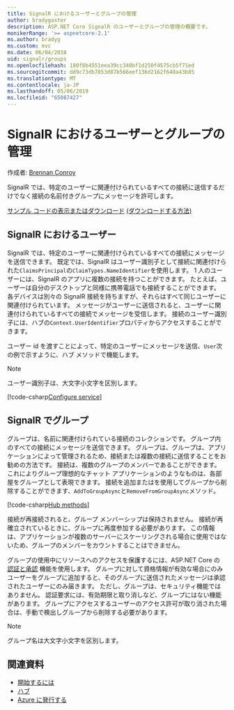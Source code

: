 ```yaml
---
title: SignalR におけるユーザーとグループの管理
author: bradygaster
description: ASP.NET Core SignalR のユーザーとグループの管理の概要です。
monikerRange: '>= aspnetcore-2.1'
ms.author: bradyg
ms.custom: mvc
ms.date: 06/04/2018
uid: signalr/groups
ms.openlocfilehash: 180f8b4551eea39cc340bf1d250f4575cb5f71ed
ms.sourcegitcommit: dd9c73db7853d87b566eef136d2162f648a43b85
ms.translationtype: MT
ms.contentlocale: ja-JP
ms.lasthandoff: 05/06/2019
ms.locfileid: "65087427"
---
```

# <a name="manage-users-and-groups-in-signalr"></a>SignalR におけるユーザーとグループの管理

作成者: [Brennan Conroy](https://github.com/BrennanConroy)

SignalR では、特定のユーザーに関連付けられているすべての接続に送信するだけでなく接続の名前付きグループにメッセージを許可します。

[サンプル コードの表示またはダウンロード](https://github.com/aspnet/AspNetCore.Docs/tree/master/aspnetcore/signalr/groups/sample/) [(ダウンロードする方法)](xref:index#how-to-download-a-sample)

## <a name="users-in-signalr"></a>SignalR におけるユーザー

SignalR では、特定のユーザーに関連付けられているすべての接続にメッセージを送信できます。 既定では、SignalR はユーザー識別子として接続に関連付けられた`ClaimsPrincipal`の`ClaimTypes.NameIdentifier`を使用します。 1 人のユーザーには、SignalR のアプリに複数の接続を持つことができます。 たとえば、ユーザーは自分のデスクトップと同様に携帯電話でも接続することができます。 各デバイスは別々の SignalR 接続を持ちますが、それらはすべて同じユーザーに関連付けられています。 メッセージがユーザーに送信されると、ユーザーに関連付けられているすべての接続でメッセージを受信します。 接続のユーザー識別子には、ハブの`Context.UserIdentifier`プロパティからアクセスすることができます。

ユーザー id を渡すことによって、特定のユーザーにメッセージを送信、`User`次の例で示すように、ハブ メソッドで機能します。

> [!NOTE]
> ユーザー識別子は、大文字小文字を区別します。

[!code-csharp[Configure service](groups/sample/hubs/chathub.cs?range=29-32)]

## <a name="groups-in-signalr"></a>SignalR でグループ

グループは、名前に関連付けられている接続のコレクションです。 グループ内のすべての接続にメッセージを送信できます。 グループは、グループは、アプリケーションによって管理されるため、接続または複数の接続に送信することをお勧めの方法です。 接続は、複数のグループのメンバーであることができます。 これによりグループ理想的なチャット アプリケーションのようなものは、各部屋をグループとして表現できます。 接続を追加またはを使用してグループから削除することができます、`AddToGroupAsync`と`RemoveFromGroupAsync`メソッド。

[!code-csharp[Hub methods](groups/sample/hubs/chathub.cs?range=15-27)]

接続が再接続されると、グループ メンバーシップは保持されません。 接続が再確立されているときに、グループに再度参加する必要があります。 この情報は、アプリケーションが複数のサーバーにスケーリングされる場合に使用ではないため、グループのメンバーをカウントすることはできません。

グループの使用中にリソースへのアクセスを保護するには、ASP.NET Core の [認証と承認](xref:signalr/authn-and-authz) 機能を使用します。 グループに対して資格情報が有効な場合にのみユーザーをグループに追加すると、そのグループに送信されたメッセージは承認されたユーザーにのみ届きます。 ただし、グループは、セキュリティ機能ではありません。 認証要求には、有効期限と取り消しなど、グループにはない機能があります。 グループにアクセスするユーザーのアクセス許可が取り消された場合は、手動で検出しグループから削除する必要があります。

> [!NOTE]
> グループ名は大文字小文字を区別します。

## <a name="related-resources"></a>関連資料

* [開始するには](xref:tutorials/signalr)
* [ハブ](xref:signalr/hubs)
* [Azure に発行する](xref:signalr/publish-to-azure-web-app)
